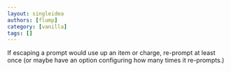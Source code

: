 ```yaml
---
layout: singleidea
authors: [flump]
category: [vanilla]
tags: []
---
```

If escaping a prompt would use up an item or charge, re-prompt at least once (or maybe have an option configuring how many times it re-prompts.)
